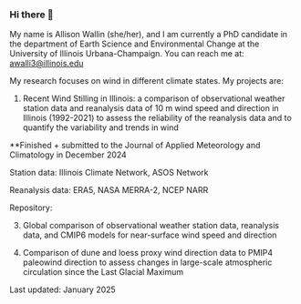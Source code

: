 ### Hi there 👋

My name is Allison Wallin (she/her), and I am currently a PhD candidate in the department of Earth Science and Environmental Change at the University of Illinois Urbana-Champaign. You can reach me at: awalli3@illinois.edu

My research focuses on wind in different climate states. My projects are:

1. Recent Wind Stilling in Illinois: a comparison of observational weather station data and reanalysis data of 10 m wind speed and direction in Illinois (1992-2021) to assess the reliability of the reanalysis data and to quantify the variability and trends in wind

**Finished + submitted to the Journal of Applied Meteorology and Climatology in December 2024

Station data: Illinois Climate Network, ASOS Network

Reanalysis data: ERA5, NASA MERRA-2, NCEP NARR

Repository: 

3. Global comparison of observational weather station data, reanalysis data, and CMIP6 models for near-surface wind speed and direction

4. Comparison of dune and loess proxy wind direction data to PMIP4 paleowind direction to assess changes in large-scale atmospheric circulation since the Last Glacial Maximum

Last updated: January 2025

<!--
**allisonwallin/allisonwallin** is a ✨ _special_ ✨ repository because its `README.md` (this file) appears on your GitHub profile.

Here are some ideas to get you started:

- 🔭 I’m currently working on ...
- 🌱 I’m currently learning ...
- 👯 I’m looking to collaborate on ...
- 🤔 I’m looking for help with ...
- 💬 Ask me about ...
- 📫 How to reach me: ...
- 😄 Pronouns: ...
- ⚡ Fun fact: ...
-->
